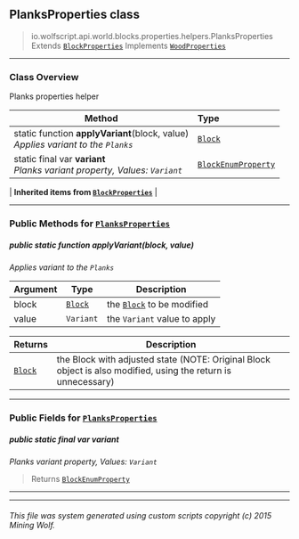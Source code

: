 ## PlanksProperties __class__

>io.wolfscript.api.world.blocks.properties.helpers.PlanksProperties
>Extends [`BlockProperties`](BlockProperties.md)
>Implements [`WoodProperties`](WoodProperties.md)

---

### Class Overview

Planks properties helper

Method | Type   
--- | :--- 
static function __applyVariant__(block, value) <br> _Applies variant to the `Planks`_ | [`Block`](../../Block.md)
static final var __variant__ <br> _Planks variant property, Values: `Variant`_ | [`BlockEnumProperty`](../BlockEnumProperty.md)
 |
__Inherited items from [`BlockProperties`](BlockProperties.md)__ |





---


### Public Methods for [`PlanksProperties`](PlanksProperties.md)

##### <a id='applyvariant'></a>public static function __applyVariant__(block, value)

_Applies variant to the `Planks`_

Argument | Type | Description  
--- | --- | --- 
block | [`Block`](../../Block.md) | the [`Block`](../../Block.md) to be modified
value | `Variant` | the `Variant` value to apply

Returns | Description
--- | --- 
[`Block`](../../Block.md) | the Block with adjusted state (NOTE: Original Block object is also modified, using the return is unnecessary)


---

### Public Fields for [`PlanksProperties`](PlanksProperties.md)

##### <a id='variant'></a>public static final var __variant__

_Planks variant property, Values: `Variant`_

>Returns
>  [`BlockEnumProperty`](../BlockEnumProperty.md)

---


---


###### This file was system generated using custom scripts copyright (c) 2015 Mining Wolf.
	


